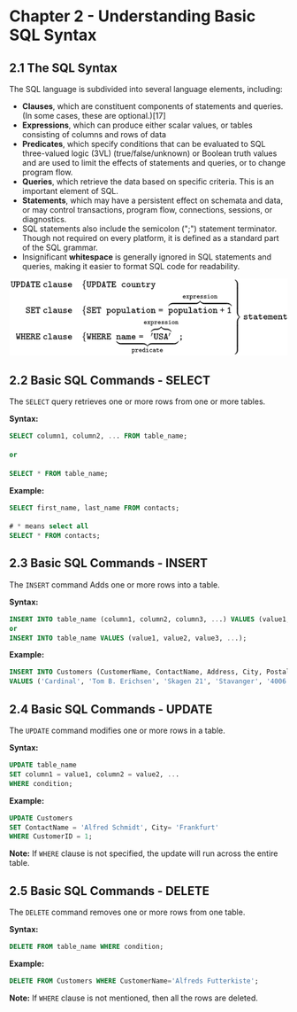 # Chapter 2 - Understanding Basic SQL Syntax

## 2.1 The SQL Syntax

The SQL language is subdivided into several language elements, including:

* **Clauses**, which are constituent components of statements and queries. (In some cases, these are optional.)[17]
* **Expressions**, which can produce either scalar values, or tables consisting of columns and rows of data
* **Predicates**, which specify conditions that can be evaluated to SQL three-valued logic (3VL) (true/false/unknown) or 
  Boolean truth values and are used to limit the effects of statements and queries, or to change program flow.
* **Queries**, which retrieve the data based on specific criteria. This is an important element of SQL.
* **Statements**, which may have a persistent effect on schemata and data, or may control transactions, program flow, 
  connections, sessions, or diagnostics.
* SQL statements also include the semicolon (";") statement terminator. Though not required on every platform, it is 
  defined as a standard part of the SQL grammar.
* Insignificant **whitespace** is generally ignored in SQL statements and queries, making it easier to format SQL code for readability.

![Image](SQL-syntax.png)

## 2.2 Basic SQL Commands - SELECT

The `SELECT` query retrieves one or more rows from one or more tables.

**Syntax:**
```sql
SELECT column1, column2, ... FROM table_name;

or

SELECT * FROM table_name; 
```

**Example:**
```sql
SELECT first_name, last_name FROM contacts;

# * means select all
SELECT * FROM contacts; 
```

## 2.3 Basic SQL Commands - INSERT

The `INSERT` command Adds one or more rows into a table.

**Syntax:**
```sql
INSERT INTO table_name (column1, column2, column3, ...) VALUES (value1, value2, value3, ...);
or
INSERT INTO table_name VALUES (value1, value2, value3, ...);
```

**Example:**

```sql
INSERT INTO Customers (CustomerName, ContactName, Address, City, PostalCode, Country)
VALUES ('Cardinal', 'Tom B. Erichsen', 'Skagen 21', 'Stavanger', '4006', 'Norway');
```

## 2.4 Basic SQL Commands - UPDATE

The `UPDATE` command modifies one or more rows in a table.

**Syntax:**
```sql
UPDATE table_name
SET column1 = value1, column2 = value2, ...
WHERE condition;
```

**Example:**
```sql
UPDATE Customers
SET ContactName = 'Alfred Schmidt', City= 'Frankfurt'
WHERE CustomerID = 1;
```

**Note:** If `WHERE` clause is not specified, the update will run across the entire table.

## 2.5 Basic SQL Commands - DELETE

The `DELETE` command removes one or more rows from one table.

**Syntax:**
```sql
DELETE FROM table_name WHERE condition;
```

**Example:**
```sql
DELETE FROM Customers WHERE CustomerName='Alfreds Futterkiste';
```

**Note:** If `WHERE` clause is not mentioned, then all the rows are deleted.
